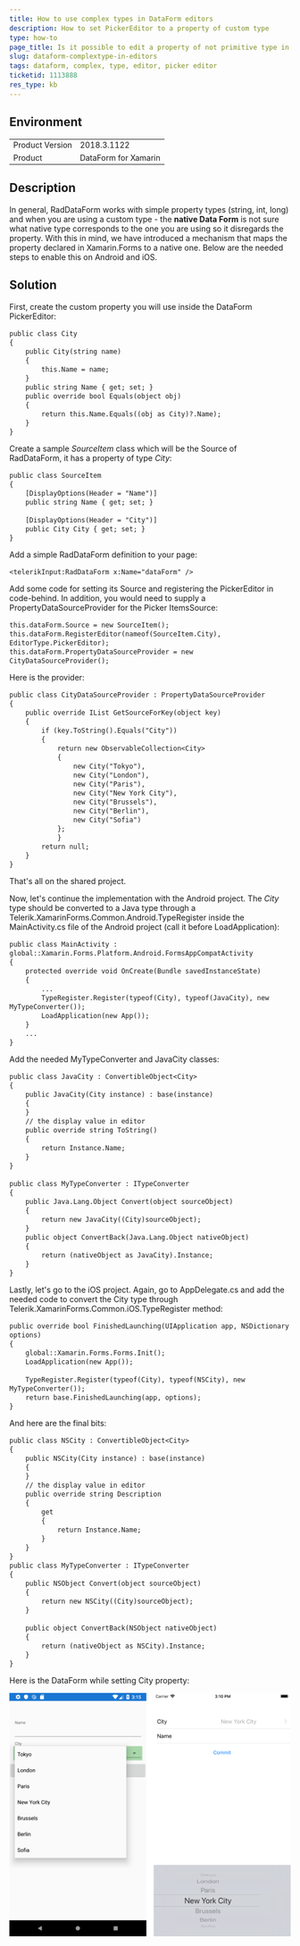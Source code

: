 ```yaml
---
title: How to use complex types in DataForm editors
description: How to set PickerEditor to a property of custom type
type: how-to
page_title: Is it possible to edit a property of not primitive type in RadDataForm
slug: dataform-complextype-in-editors 
tags: dataform, complex, type, editor, picker editor
ticketid: 1113888
res_type: kb
---
```


## Environment
<table>
	<tr>
		<td>Product Version</td>
		<td>2018.3.1122</td>
	</tr>
	<tr>
		<td>Product</td>
		<td>DataForm for Xamarin</td>
	</tr>
</table>


## Description
In general, RadDataForm works with simple property types (string, int, long) and when you are using a custom type - the **native Data Form** is not sure what native type corresponds to the one you are using so it disregards the property. With this in mind, we have introduced a mechanism that maps the property declared in Xamarin.Forms to a native one. Below are the needed steps to enable this on Android and iOS.

## Solution

First, create the custom property you will use inside the DataForm PickerEditor:

	public class City
	{
		public City(string name)
		{
			this.Name = name;
		}
		public string Name { get; set; }
		public override bool Equals(object obj)
		{
			return this.Name.Equals((obj as City)?.Name);
		}
	}
	
Create a sample *SourceItem* class which will be the Source of RadDataForm, it has a property of type *City*:

	public class SourceItem
	{
		[DisplayOptions(Header = "Name")]
		public string Name { get; set; }

		[DisplayOptions(Header = "City")]
		public City City { get; set; }
	}

Add a simple RadDataForm definition to your page:

	<telerikInput:RadDataForm x:Name="dataForm" />
	
Add some code for setting its Source and registering the PickerEditor in code-behind. In addition, you would need to supply a PropertyDataSourceProvider for the Picker ItemsSource:

	this.dataForm.Source = new SourceItem();
	this.dataForm.RegisterEditor(nameof(SourceItem.City), EditorType.PickerEditor);
	this.dataForm.PropertyDataSourceProvider = new CityDataSourceProvider();
	
Here is the provider:

	public class CityDataSourceProvider : PropertyDataSourceProvider
	{
		public override IList GetSourceForKey(object key)
		{
			if (key.ToString().Equals("City"))
			{
				return new ObservableCollection<City>
				{
					new City("Tokyo"),
					new City("London"),
					new City("Paris"),
					new City("New York City"),
					new City("Brussels"),
					new City("Berlin"),
					new City("Sofia")
				};
				}
			return null;
		}
	}
	
That's all on the shared project.

Now, let's continue the implementation with the Android project. The *City* type should be converted to a Java type through a Telerik.XamarinForms.Common.Android.TypeRegister inside the MainActivity.cs file of the Android project (call it before LoadApplication):

	public class MainActivity : global::Xamarin.Forms.Platform.Android.FormsAppCompatActivity
	{
		protected override void OnCreate(Bundle savedInstanceState)
		{
			...
			TypeRegister.Register(typeof(City), typeof(JavaCity), new MyTypeConverter());
			LoadApplication(new App());
		}
		...
	}

Add the needed MyTypeConverter and JavaCity classes:

	public class JavaCity : ConvertibleObject<City>
	{
		public JavaCity(City instance) : base(instance)
		{
		}
		// the display value in editor
		public override string ToString()
		{
			return Instance.Name;
		}
	}

	public class MyTypeConverter : ITypeConverter
	{
		public Java.Lang.Object Convert(object sourceObject)
		{
			return new JavaCity((City)sourceObject);
		}
		public object ConvertBack(Java.Lang.Object nativeObject)
		{
			return (nativeObject as JavaCity).Instance;
		}
	}
	
Lastly, let's go to the iOS project. Again, go to AppDelegate.cs and add the needed code to convert the City type through Telerik.XamarinForms.Common.iOS.TypeRegister method:

	public override bool FinishedLaunching(UIApplication app, NSDictionary options)
	{
		global::Xamarin.Forms.Forms.Init();
		LoadApplication(new App());

		TypeRegister.Register(typeof(City), typeof(NSCity), new MyTypeConverter());
		return base.FinishedLaunching(app, options);
	}
	
And here are the final bits:

	public class NSCity : ConvertibleObject<City>
	{
		public NSCity(City instance) : base(instance)
		{
		}
		// the display value in editor
		public override string Description
		{
			get
			{
				return Instance.Name;
			}
		}
	}
	public class MyTypeConverter : ITypeConverter
	{
		public NSObject Convert(object sourceObject)
		{
			return new NSCity((City)sourceObject);
		}

		public object ConvertBack(NSObject nativeObject)
		{
			return (nativeObject as NSCity).Instance;
		}
	}
	
Here is the DataForm while setting City property:

![](images/dataform-complextype-editor.png)